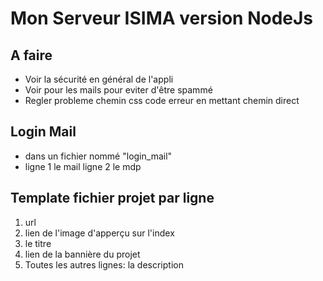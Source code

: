 # Mon Serveur ISIMA version NodeJs

## A faire
- Voir la sécurité en général de l'appli
- Voir pour les mails pour eviter d'être spammé
- Regler probleme chemin css code erreur en mettant chemin direct

## Login Mail
- dans un fichier nommé "login_mail"
- ligne 1 le mail ligne 2 le mdp

## Template fichier projet par ligne

1. url
2. lien de l'image d'apperçu sur l'index
3. le titre
4. lien de la bannière du projet
5. Toutes les autres lignes: la description


